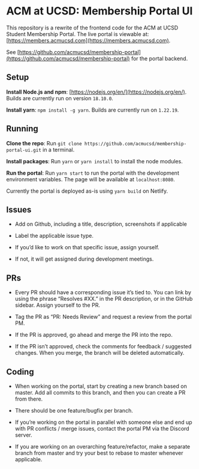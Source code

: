# ACM at UCSD: Membership Portal UI

This repository is a rewrite of the frontend code for the ACM at UCSD Student Membership Portal. The
live portal is viewable at: [https://members.acmucsd.com](https://members.acmucsd.com).

See [https://github.com/acmucsd/membership-portal](https://github.com/acmucsd/membership-portal) for
the portal backend.

## Setup

**Install Node.js and npm**: [https://nodejs.org/en/](https://nodejs.org/en/). Builds are currently
run on version `18.10.0`.

**Install yarn**: `npm install -g yarn`. Builds are currently run on `1.22.19`.

## Running

**Clone the repo**: Run `git clone https://github.com/acmucsd/membership-portal-ui.git` in a
terminal.

**Install packages**: Run `yarn` or `yarn install` to install the node modules.

**Run the portal**: Run `yarn start` to run the portal with the development environment variables.
The page will be available at `localhost:8080`.

Currently the portal is deployed as-is using `yarn build` on Netlify.

## Issues

- Add on Github, including a title, description, screenshots if applicable

- Label the applicable issue type.

- If you’d like to work on that specific issue, assign yourself.

- If not, it will get assigned during development meetings.

## PRs

- Every PR should have a corresponding issue it’s tied to. You can link by using the phrase
  “Resolves #XX.” in the PR description, or in the GitHub sidebar. Assign yourself to the PR.

- Tag the PR as “PR: Needs Review” and request a review from the portal PM.

- If the PR is approved, go ahead and merge the PR into the repo.

- If the PR isn’t approved, check the comments for feedback / suggested changes. When you merge, the
  branch will be deleted automatically.

## Coding

- When working on the portal, start by creating a new branch based on master. Add all commits to
  this branch, and then you can create a PR from there.

- There should be one feature/bugfix per branch.

- If you’re working on the portal in parallel with someone else and end up with PR conflicts / merge
  issues, contact the portal PM via the Discord server.

- If you are working on an overarching feature/refactor, make a separate branch from master and try
  your best to rebase to master whenever applicable.
